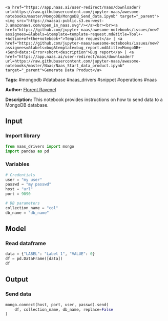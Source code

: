     <a href="https://app.naas.ai/user-redirect/naas/downloader?url=https://raw.githubusercontent.com/jupyter-naas/awesome-notebooks/master/MongoDB/MongoDB_Send_data.ipynb" target="_parent"><img src="https://naasai-public.s3.eu-west-3.amazonaws.com/open_in_naas.svg"/></a><br><br><a href="https://github.com/jupyter-naas/awesome-notebooks/issues/new?assignees=&labels=&template=template-request.md&title=Tool+-+Action+of+the+notebook+">Template request</a> | <a href="https://github.com/jupyter-naas/awesome-notebooks/issues/new?assignees=&labels=bug&template=bug_report.md&title=MongoDB+-+Send+data:+Error+short+description">Bug report</a> | <a href="https://app.naas.ai/user-redirect/naas/downloader?url=https://raw.githubusercontent.com/jupyter-naas/awesome-notebooks/master/Naas/Naas_Start_data_product.ipynb" target="_parent">Generate Data Product</a>

**Tags:** #mongodb #database #naas_drivers #snippet #operations #naas

**Author:** [Florent Ravenel](https://www.linkedin.com/in/ACoAABCNSioBW3YZHc2lBHVG0E_TXYWitQkmwog/)

**Description:** This notebook provides instructions on how to send data to a MongoDB database.

## Input

### Import library


```python
from naas_drivers import mongo
import pandas as pd
```

### Variables


```python
# Credentials
user = "my user"
passwd = "my passwd"
host = "url"
port = 9090

# DB parameters
collection_name = "col"
db_name = "db_name"
```

## Model

### Read dataframe


```python
data = {"LABEL": "Label 1", "VALUE": 0}
df = pd.DataFrame([data])
df
```

## Output

### Send data


```python
mongo.connect(host, port, user, passwd).send(
    df, collection_name, db_name, replace=False
)
```
